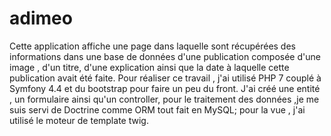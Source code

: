 # adimeo
Cette application affiche une page dans laquelle sont récupérées des informations dans une base de données d'une publication composée d'une image , d'un titre, d'une explication ainsi que la date à laquelle cette publication avait été faite.
Pour réaliser ce travail , j'ai utilisé PHP 7 couplé à Symfony 4.4 et du bootstrap pour faire un peu du front. J'ai créé une entité , un formulaire ainsi qu'un controller, pour le traitement des données ,je me suis servi de Doctrine comme ORM tout fait en MySQL; pour la vue , j'ai utilisé le moteur de template twig. 
